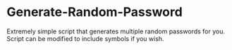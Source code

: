 # Generate-Random-Password
Extremely simple script that generates multiple random passwords for you. Script can be modified to include symbols if you wish.
